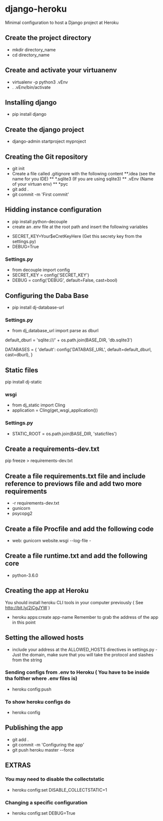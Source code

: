 # django-heroku
Minimal configuration to host a Django project at Heroku

## Create the project directory
* mkdir directory_name
* cd directory_name

## Create and activate your virtuanenv
* virtualenv -p python3 .vEnv
* . .vEnv/bin/activate

## Installing django
* pip install django

## Create the django project
* django-admin startproject myproject

## Creating the Git repository
* git init 
* Create a file called .gitignore with the following content
**.idea (see the name for you IDE)
** *.sqlite3 (If you are using sqlite3)
** .vEnv (Name of your virtuan env)
** *pyc 
* git add .
* git commit -m 'First commit'

## Hidding instance configuration
* pip install python-decouple
* create an .env file at the root path and insert the following variables
- SECRET_KEY=Your$eCretKeyHere (Get this secrety key from the settings.py)
- DEBUG=True

### Settings.py
* from decouple import config
* SECRET_KEY = config('SECRET_KEY')
* DEBUG = config('DEBUG', default=False, cast=bool)

## Configuring the Daba Base
* pip install dj-database-url

### Settings.py
* from dj_database_url import parse as dburl

default_dburl = 'sqlite:///' + os.path.join(BASE_DIR, 'db.sqlite3')

DATABASES = {
    'default': config('DATABASE_URL', default=default_dburl, cast=dburl),
}


## Static files 
pip install dj-static

### wsgi
* from dj_static import Cling
* application = Cling(get_wsgi_application())

### Settings.py
* STATIC_ROOT = os.path.join(BASE_DIR, 'staticfiles')

## Create a requirements-dev.txt
pip freeze > requirements-dev.txt

## Create a file requirements.txt file and include reference to previows file and add two more requirements
* -r requirements-dev.txt
* gunicorn
* psycopg2

## Create a file Procfile and add the following code
* web: gunicorn website.wsgi --log-file -

## Create a file runtime.txt and add the following core
* python-3.6.0

## Creating the app at Heroku
You should install heroku CLI tools in your computer previously ( See http://bit.ly/2jCgJYW ) 
* heroku apps:create app-name
Remember to grab the address of the app in this point

## Setting the allowed hosts
* include your address at the ALLOWED_HOSTS directives in settings.py - Just the domain, make sure that you will take the protocol and slashes from the string

### Sending configs from .env to Heroku ( You have to be inside tha folther where .env files is)
* heroku config:push

### To show heroku configs do
* heroku config 

## Publishing the app
* git add .
* git commit -m 'Configuring the app'
* git push heroku master --force

## EXTRAS
### You may need to disable the collectstatic
* heroku config:set DISABLE_COLLECTSTATIC=1

### Changing a specific configuration
* heroku config:set DEBUG=True
